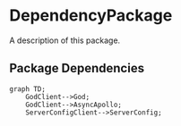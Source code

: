 # DependencyPackage

A description of this package.

## Package Dependencies
```mermaid
graph TD;
    GodClient-->God;
    GodClient-->AsyncApollo;
    ServerConfigClient-->ServerConfig;
```